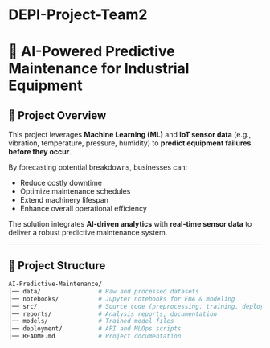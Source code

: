# DEPI-Project-Team2  
# 🤖 AI-Powered Predictive Maintenance for Industrial Equipment

## 📌 Project Overview
This project leverages **Machine Learning (ML)** and **IoT sensor data** (e.g., vibration, temperature, pressure, humidity) to **predict equipment failures before they occur**.  

By forecasting potential breakdowns, businesses can:
- Reduce costly downtime  
- Optimize maintenance schedules  
- Extend machinery lifespan  
- Enhance overall operational efficiency  

The solution integrates **AI-driven analytics** with **real-time sensor data** to deliver a robust predictive maintenance system.

---

## 📂 Project Structure
```bash
AI-Predictive-Maintenance/
│── data/                # Raw and processed datasets
│── notebooks/           # Jupyter notebooks for EDA & modeling
│── src/                 # Source code (preprocessing, training, deployment)
│── reports/             # Analysis reports, documentation
│── models/              # Trained model files
│── deployment/          # API and MLOps scripts
│── README.md            # Project documentation
